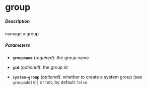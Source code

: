 # group


##### Description
manage a group

##### Parameters

*   **`groupname`** (*required*): the group name

*   **`gid`** (*optional*): the group id

*   **`system-group`** (*optional*): whether to create a system group (see `groupadd(8)`) or not, by default `false`
				